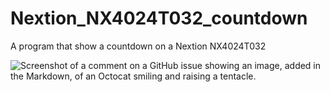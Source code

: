 # Nextion_NX4024T032_countdown
A program that show a countdown on a Nextion NX4024T032

![Screenshot of a comment on a GitHub issue showing an image, added in the Markdown, of an Octocat smiling and raising a tentacle.](https://myoctocat.com/assets/images/base-octocat.svg)
